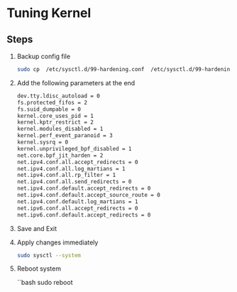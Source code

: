 # Tuning Kernel 

## Steps

1. Backup config file 

    ```bash 
    sudo cp  /etc/sysctl.d/99-hardening.conf  /etc/sysctl.d/99-hardening.conf.bak
    ```

2. Add the following parameters at the end

    ```bash 
    dev.tty.ldisc_autoload = 0
    fs.protected_fifos = 2
    fs.suid_dumpable = 0
    kernel.core_uses_pid = 1
    kernel.kptr_restrict = 2
    kernel.modules_disabled = 1
    kernel.perf_event_paranoid = 3
    kernel.sysrq = 0
    kernel.unprivileged_bpf_disabled = 1
    net.core.bpf_jit_harden = 2
    net.ipv4.conf.all.accept_redirects = 0
    net.ipv4.conf.all.log_martians = 1
    net.ipv4.conf.all.rp_filter = 1
    net.ipv4.conf.all.send_redirects = 0
    net.ipv4.conf.default.accept_redirects = 0
    net.ipv4.conf.default.accept_source_route = 0
    net.ipv4.conf.default.log_martians = 1
    net.ipv6.conf.all.accept_redirects = 0
    net.ipv6.conf.default.accept_redirects = 0
    ```

3. Save and Exit 

4. Apply changes immediately

    ```bash 
    sudo sysctl --system
    ```

5. Reboot system 
    
    ``bash
    sudo reboot 
    ```
